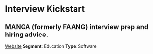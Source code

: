 # Interview Kickstart

## MANGA (formerly FAANG) interview prep and hiring advice.

[Website](https://learn.interviewkickstart.com/)
**Segment**: Education
**Type**: Software
